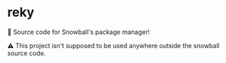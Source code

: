 # reky
📄 Source code for Snowball's package manager!

:warning: This project isn't supposed to be used anywhere outside the snowball source code.
